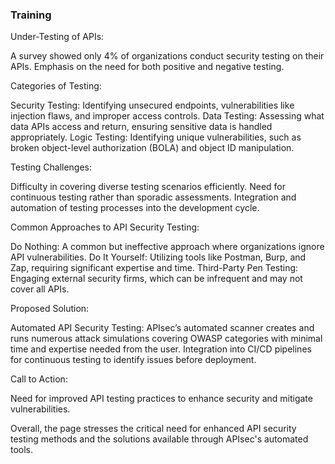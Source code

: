 
### Training

Under-Testing of APIs:

A survey showed only 4% of organizations conduct security testing on their APIs.
Emphasis on the need for both positive and negative testing.

Categories of Testing:

Security Testing: Identifying unsecured endpoints, vulnerabilities like injection flaws, and improper access controls.
Data Testing: Assessing what data APIs access and return, ensuring sensitive data is handled appropriately.
Logic Testing: Identifying unique vulnerabilities, such as broken object-level authorization (BOLA) and object ID manipulation.

Testing Challenges:

Difficulty in covering diverse testing scenarios efficiently.
Need for continuous testing rather than sporadic assessments.
Integration and automation of testing processes into the development cycle.

Common Approaches to API Security Testing:

Do Nothing: A common but ineffective approach where organizations ignore API vulnerabilities.
Do It Yourself: Utilizing tools like Postman, Burp, and Zap, requiring significant expertise and time.
Third-Party Pen Testing: Engaging external security firms, which can be infrequent and may not cover all APIs.

Proposed Solution:

Automated API Security Testing: APIsec’s automated scanner creates and runs numerous attack simulations covering OWASP categories with minimal time and expertise needed from the user.
Integration into CI/CD pipelines for continuous testing to identify issues before deployment.

Call to Action:

Need for improved API testing practices to enhance security and mitigate vulnerabilities.

Overall, the page stresses the critical need for enhanced API security testing methods and the solutions available through APIsec's automated tools.